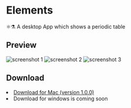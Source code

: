 # Elements
⚛⚗ A desktop App which shows a periodic table

## Preview

![screenshot 1](https://florianfe.github.io/screenshots/elements/screenshot-1.png)
![screenshot 2](https://florianfe.github.io/screenshots/elements/screenshot-2.png)
![screenshot 3](https://florianfe.github.io/screenshots/elements/screenshot-3.png)

## Download
<li><a href="https://github.com/FlorianFe/Elements/releases/download/v1.0.0/Elements(v1.0.0).dmg">Download for Mac (version 1.0.0)</a></li>
<li>Download for windows is coming soon</li>
